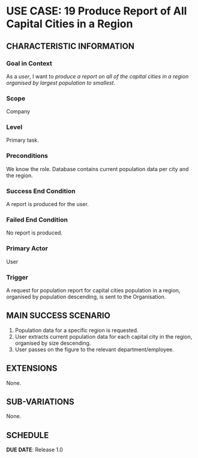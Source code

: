 # USE CASE: 19 Produce Report of All Capital Cities in a Region

## CHARACTERISTIC INFORMATION

### Goal in Context

As a *user*, I want to *produce a report on all of the capital cities in a region organised by
largest population to smallest*.

### Scope

Company

### Level

Primary task.

### Preconditions

We know the role.  Database contains current population data per city and the region.

### Success End Condition

A report is produced for the user.

### Failed End Condition

No report is produced.

### Primary Actor

User

### Trigger

A request for population report for capital cities population in a region, organised by population
descending, is sent to the Organisation.

## MAIN SUCCESS SCENARIO

1. Population data for a specific region is requested.
2. User extracts current population data for each capital city in the region,
   organised by size descending.
3. User passes on the figure to the relevant department/employee.

## EXTENSIONS

None.

## SUB-VARIATIONS

None.

## SCHEDULE

**DUE DATE**: Release 1.0